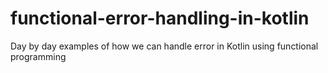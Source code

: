 # functional-error-handling-in-kotlin
Day by day examples of how we can handle error in Kotlin using functional programming
